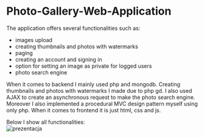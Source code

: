 # Photo-Gallery-Web-Application  
The application offers several functionalities such as:  
- images upload  
- creating thumbnails and photos with watermarks  
- paging  
- creating an account and signing in  
- option for setting an image as private for logged users  
- photo search engine  

When it comes to backend I mainly used php and mongodb. Creating thumbnails and photos with watermarks I made due to php gd. I also used AJAX to create an asynchronous request to make the photo search engine. Moreover I also implemented a procedural MVC design pattern myself using only php. When it comes to frontend it is just html, css and js.  

Below I show all functionalities:  
![prezentacja](https://user-images.githubusercontent.com/62242952/104007801-ccf69600-51a8-11eb-9be5-c48581427c60.gif)
